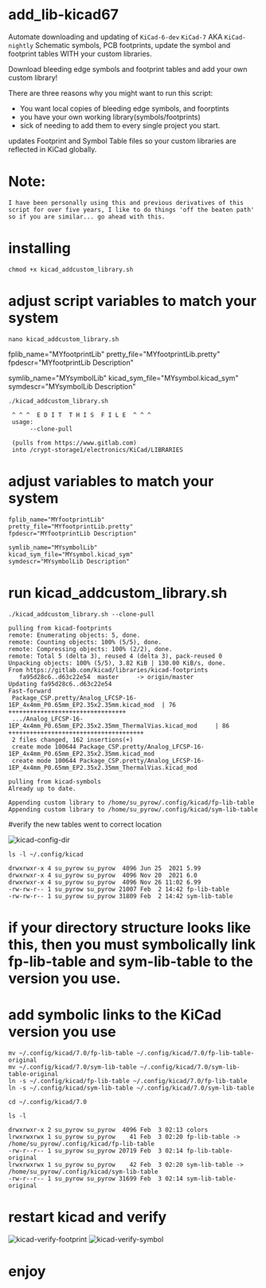 # add_lib-kicad67

Automate downloading and updating of `KiCad-6-dev` `KiCad-7` AKA `KiCad-nightly` Schematic symbols, PCB footprints, update the symbol and footprint tables WITH your custom libraries.

Download bleeding edge symbols and footprint tables and add your own custom library!

There are three reasons why you might want to run this script:

* You want local copies of bleeding edge symbols, and foorptints
* you have your own working library(symbols/footprints)
* sick of needing to add them to every single project you start.

updates Footprint and Symbol Table files so your custom libraries are reflected in KiCad globally.
# Note:
`I have been personally using this and previous derivatives of this script for over five years, I like to do things 'off the beaten path'  so if you are similar... go ahead with this.`


# installing
```
chmod +x kicad_addcustom_library.sh
```
# adjust script variables to match your system
```
nano kicad_addcustom_library.sh
```
fplib_name="MYfootprintLib"
pretty_file="MYfootprintLib.pretty"
fpdescr="MYfootprintLib Description"

symlib_name="MYsymbolLib"
kicad_sym_file="MYsymbol.kicad_sym"
symdescr="MYsymbolLib Description"
```
./kicad_addcustom_library.sh
```
```
 ^ ^ ^  E D I T  T H I S  F I L E  ^ ^ ^
 usage:
      --clone-pull         

 (pulls from https://www.gitlab.com)
 into /crypt-storage1/electronics/KiCad/LIBRARIES 
```
# adjust variables to match your system
```
fplib_name="MYfootprintLib"
pretty_file="MYfootprintLib.pretty"
fpdescr="MYfootprintLib Description"

symlib_name="MYsymbolLib"
kicad_sym_file="MYsymbol.kicad_sym"
symdescr="MYsymbolLib Description"
```
# run kicad_addcustom_library.sh
```
./kicad_addcustom_library.sh --clone-pull
```
```
pulling from kicad-footprints
remote: Enumerating objects: 5, done.
remote: Counting objects: 100% (5/5), done.
remote: Compressing objects: 100% (2/2), done.
remote: Total 5 (delta 3), reused 4 (delta 3), pack-reused 0
Unpacking objects: 100% (5/5), 3.82 KiB | 130.00 KiB/s, done.
From https://gitlab.com/kicad/libraries/kicad-footprints
   fa95d28c6..d63c22e54  master     -> origin/master
Updating fa95d28c6..d63c22e54
Fast-forward
 Package_CSP.pretty/Analog_LFCSP-16-1EP_4x4mm_P0.65mm_EP2.35x2.35mm.kicad_mod  | 76 +++++++++++++++++++++++++++++++++
 .../Analog_LFCSP-16-1EP_4x4mm_P0.65mm_EP2.35x2.35mm_ThermalVias.kicad_mod     | 86 ++++++++++++++++++++++++++++++++++++++
 2 files changed, 162 insertions(+)
 create mode 100644 Package_CSP.pretty/Analog_LFCSP-16-1EP_4x4mm_P0.65mm_EP2.35x2.35mm.kicad_mod
 create mode 100644 Package_CSP.pretty/Analog_LFCSP-16-1EP_4x4mm_P0.65mm_EP2.35x2.35mm_ThermalVias.kicad_mod
 
pulling from kicad-symbols
Already up to date.
 
Appending custom library to /home/su_pyrow/.config/kicad/fp-lib-table
Appending custom library to /home/su_pyrow/.config/kicad/sym-lib-table
```
#verify the new tables went to correct location

![kicad-config-dir](https://user-images.githubusercontent.com/25697854/216488413-1580b7a9-837f-421e-bc97-a4f219601954.png)
```
ls -l ~/.config/kicad
```
```
drwxrwxr-x 4 su_pyrow su_pyrow  4096 Jun 25  2021 5.99
drwxrwxr-x 4 su_pyrow su_pyrow  4096 Nov 20  2021 6.0
drwxrwxr-x 4 su_pyrow su_pyrow  4096 Nov 26 11:02 6.99
-rw-rw-r-- 1 su_pyrow su_pyrow 21007 Feb  2 14:42 fp-lib-table
-rw-rw-r-- 1 su_pyrow su_pyrow 31809 Feb  2 14:42 sym-lib-table
```
# if your directory structure looks like this, then you must symbolically link fp-lib-table and sym-lib-table to the version you use.

# add symbolic links to the KiCad version you use
```
mv ~/.config/kicad/7.0/fp-lib-table ~/.config/kicad/7.0/fp-lib-table-original
mv ~/.config/kicad/7.0/sym-lib-table ~/.config/kicad/7.0/sym-lib-table-original
ln -s ~/.config/kicad/fp-lib-table ~/.config/kicad/7.0/fp-lib-table
ln -s ~/.config/kicad/sym-lib-table ~/.config/kicad/7.0/sym-lib-table
```
```
cd ~/.config/kicad/7.0
```
```
ls -l
```
```
drwxrwxr-x 2 su_pyrow su_pyrow  4096 Feb  3 02:13 colors
lrwxrwxrwx 1 su_pyrow su_pyrow    41 Feb  3 02:20 fp-lib-table -> /home/su_pyrow/.config/kicad/fp-lib-table
-rw-r--r-- 1 su_pyrow su_pyrow 20719 Feb  3 02:14 fp-lib-table-original
lrwxrwxrwx 1 su_pyrow su_pyrow    42 Feb  3 02:20 sym-lib-table -> /home/su_pyrow/.config/kicad/sym-lib-table
-rw-r--r-- 1 su_pyrow su_pyrow 31699 Feb  3 02:14 sym-lib-table-original
```
# restart kicad and verify

![kicad-verify-footprint](https://user-images.githubusercontent.com/25697854/216496463-9a708e23-a4e1-49cb-b4a8-bdc7640373fd.png)
![kicad-verify-symbol](https://user-images.githubusercontent.com/25697854/216498910-c7b870db-b853-44a8-99be-9d5db758b676.png)



# enjoy
